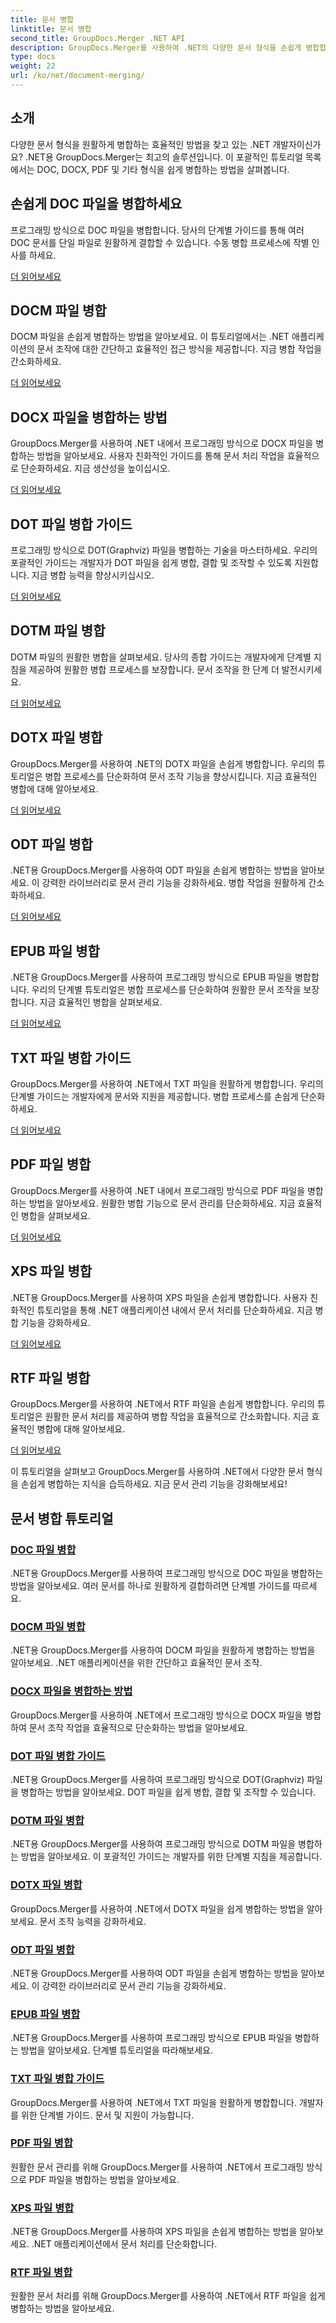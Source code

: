 ```yaml
---
title: 문서 병합
linktitle: 문서 병합
second_title: GroupDocs.Merger .NET API
description: GroupDocs.Merger를 사용하여 .NET의 다양한 문서 형식을 손쉽게 병합합니다. DOC, DOCX, PDF 등을 원활하게 결합합니다. 오늘 문서 관리를 강화해보세요!
type: docs
weight: 22
url: /ko/net/document-merging/
---
```

## 소개

다양한 문서 형식을 원활하게 병합하는 효율적인 방법을 찾고 있는 .NET 개발자이신가요? .NET용 GroupDocs.Merger는 최고의 솔루션입니다. 이 포괄적인 튜토리얼 목록에서는 DOC, DOCX, PDF 및 기타 형식을 쉽게 병합하는 방법을 살펴봅니다.

## 손쉽게 DOC 파일을 병합하세요

프로그래밍 방식으로 DOC 파일을 병합합니다. 당사의 단계별 가이드를 통해 여러 DOC 문서를 단일 파일로 원활하게 결합할 수 있습니다. 수동 병합 프로세스에 작별 인사를 하세요.

[더 읽어보세요](./merge-doc-files/)

## DOCM 파일 병합

DOCM 파일을 손쉽게 병합하는 방법을 알아보세요. 이 튜토리얼에서는 .NET 애플리케이션의 문서 조작에 대한 간단하고 효율적인 접근 방식을 제공합니다. 지금 병합 작업을 간소화하세요.

[더 읽어보세요](./merging-docm-files/)

## DOCX 파일을 병합하는 방법

GroupDocs.Merger를 사용하여 .NET 내에서 프로그래밍 방식으로 DOCX 파일을 병합하는 방법을 알아보세요. 사용자 친화적인 가이드를 통해 문서 처리 작업을 효율적으로 단순화하세요. 지금 생산성을 높이십시오.

[더 읽어보세요](./how-to-merge-docx-files/)

## DOT 파일 병합 가이드

프로그래밍 방식으로 DOT(Graphviz) 파일을 병합하는 기술을 마스터하세요. 우리의 포괄적인 가이드는 개발자가 DOT 파일을 쉽게 병합, 결합 및 조작할 수 있도록 지원합니다. 지금 병합 능력을 향상시키십시오.

[더 읽어보세요](./guide-merging-dot-files/)

## DOTM 파일 병합

DOTM 파일의 원활한 병합을 살펴보세요. 당사의 종합 가이드는 개발자에게 단계별 지침을 제공하여 원활한 병합 프로세스를 보장합니다. 문서 조작을 한 단계 더 발전시키세요.

[더 읽어보세요](./merging-dotm-files/)

## DOTX 파일 병합

GroupDocs.Merger를 사용하여 .NET의 DOTX 파일을 손쉽게 병합합니다. 우리의 튜토리얼은 병합 프로세스를 단순화하여 문서 조작 기능을 향상시킵니다. 지금 효율적인 병합에 대해 알아보세요.

[더 읽어보세요](./merge-dotx-files/)

## ODT 파일 병합

.NET용 GroupDocs.Merger를 사용하여 ODT 파일을 손쉽게 병합하는 방법을 알아보세요. 이 강력한 라이브러리로 문서 관리 기능을 강화하세요. 병합 작업을 원활하게 간소화하세요.

[더 읽어보세요](./merging-odt-files/)

## EPUB 파일 병합

.NET용 GroupDocs.Merger를 사용하여 프로그래밍 방식으로 EPUB 파일을 병합합니다. 우리의 단계별 튜토리얼은 병합 프로세스를 단순화하여 원활한 문서 조작을 보장합니다. 지금 효율적인 병합을 살펴보세요.

[더 읽어보세요](./merge-epub-files/)

## TXT 파일 병합 가이드

GroupDocs.Merger를 사용하여 .NET에서 TXT 파일을 원활하게 병합합니다. 우리의 단계별 가이드는 개발자에게 문서와 지원을 제공합니다. 병합 프로세스를 손쉽게 단순화하세요.

[더 읽어보세요](./guide-merging-txt-files/)

## PDF 파일 병합

GroupDocs.Merger를 사용하여 .NET 내에서 프로그래밍 방식으로 PDF 파일을 병합하는 방법을 알아보세요. 원활한 병합 기능으로 문서 관리를 단순화하세요. 지금 효율적인 병합을 살펴보세요.

[더 읽어보세요](./merging-pdf-files/)

## XPS 파일 병합

.NET용 GroupDocs.Merger를 사용하여 XPS 파일을 손쉽게 병합합니다. 사용자 친화적인 튜토리얼을 통해 .NET 애플리케이션 내에서 문서 처리를 단순화하세요. 지금 병합 기능을 강화하세요.

[더 읽어보세요](./merge-xps-files/)

## RTF 파일 병합

GroupDocs.Merger를 사용하여 .NET에서 RTF 파일을 손쉽게 병합합니다. 우리의 튜토리얼은 원활한 문서 처리를 제공하여 병합 작업을 효율적으로 간소화합니다. 지금 효율적인 병합에 대해 알아보세요.

[더 읽어보세요](./merging-rtf-files/)

이 튜토리얼을 살펴보고 GroupDocs.Merger를 사용하여 .NET에서 다양한 문서 형식을 손쉽게 병합하는 지식을 습득하세요. 지금 문서 관리 기능을 강화해보세요!
## 문서 병합 튜토리얼
### [DOC 파일 병합](./merge-doc-files/)
.NET용 GroupDocs.Merger를 사용하여 프로그래밍 방식으로 DOC 파일을 병합하는 방법을 알아보세요. 여러 문서를 하나로 원활하게 결합하려면 단계별 가이드를 따르세요.
### [DOCM 파일 병합](./merging-docm-files/)
.NET용 GroupDocs.Merger를 사용하여 DOCM 파일을 원활하게 병합하는 방법을 알아보세요. .NET 애플리케이션을 위한 간단하고 효율적인 문서 조작.
### [DOCX 파일을 병합하는 방법](./how-to-merge-docx-files/)
GroupDocs.Merger를 사용하여 .NET에서 프로그래밍 방식으로 DOCX 파일을 병합하여 문서 조작 작업을 효율적으로 단순화하는 방법을 알아보세요.
### [DOT 파일 병합 가이드](./guide-merging-dot-files/)
.NET용 GroupDocs.Merger를 사용하여 프로그래밍 방식으로 DOT(Graphviz) 파일을 병합하는 방법을 알아보세요. DOT 파일을 쉽게 병합, 결합 및 조작할 수 있습니다.
### [DOTM 파일 병합](./merging-dotm-files/)
.NET용 GroupDocs.Merger를 사용하여 프로그래밍 방식으로 DOTM 파일을 병합하는 방법을 알아보세요. 이 포괄적인 가이드는 개발자를 위한 단계별 지침을 제공합니다.
### [DOTX 파일 병합](./merge-dotx-files/)
GroupDocs.Merger를 사용하여 .NET에서 DOTX 파일을 쉽게 병합하는 방법을 알아보세요. 문서 조작 능력을 강화하세요.
### [ODT 파일 병합](./merging-odt-files/)
.NET용 GroupDocs.Merger를 사용하여 ODT 파일을 손쉽게 병합하는 방법을 알아보세요. 이 강력한 라이브러리로 문서 관리 기능을 강화하세요.
### [EPUB 파일 병합](./merge-epub-files/)
.NET용 GroupDocs.Merger를 사용하여 프로그래밍 방식으로 EPUB 파일을 병합하는 방법을 알아보세요. 단계별 튜토리얼을 따라해보세요.
### [TXT 파일 병합 가이드](./guide-merging-txt-files/)
GroupDocs.Merger를 사용하여 .NET에서 TXT 파일을 원활하게 병합합니다. 개발자를 위한 단계별 가이드. 문서 및 지원이 가능합니다.
### [PDF 파일 병합](./merging-pdf-files/)
원활한 문서 관리를 위해 GroupDocs.Merger를 사용하여 .NET에서 프로그래밍 방식으로 PDF 파일을 병합하는 방법을 알아보세요.
### [XPS 파일 병합](./merge-xps-files/)
.NET용 GroupDocs.Merger를 사용하여 XPS 파일을 손쉽게 병합하는 방법을 알아보세요. .NET 애플리케이션에서 문서 처리를 단순화합니다.
### [RTF 파일 병합](./merging-rtf-files/)
원활한 문서 처리를 위해 GroupDocs.Merger를 사용하여 .NET에서 RTF 파일을 쉽게 병합하는 방법을 알아보세요.